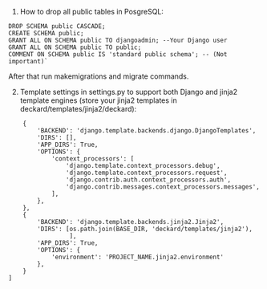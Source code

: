 1. How to drop all public tables in PosgreSQL:

```
DROP SCHEMA public CASCADE;
CREATE SCHEMA public;
GRANT ALL ON SCHEMA public TO djangoadmin; --Your Django user
GRANT ALL ON SCHEMA public TO public;
COMMENT ON SCHEMA public IS 'standard public schema'; -- (Not important)`
```
After that run makemigrations and migrate commands.


2. Template settings in settings.py to support both Django and jinja2 template engines
(store your jinja2 templates in deckard/templates/jinja2/deckard):

```TEMPLATES = [
    {
        'BACKEND': 'django.template.backends.django.DjangoTemplates',
        'DIRS': [],
        'APP_DIRS': True,
        'OPTIONS': {
            'context_processors': [
                'django.template.context_processors.debug',
                'django.template.context_processors.request',
                'django.contrib.auth.context_processors.auth',
                'django.contrib.messages.context_processors.messages',
            ],
        },
    },
    {
        'BACKEND': 'django.template.backends.jinja2.Jinja2',
        'DIRS': [os.path.join(BASE_DIR, 'deckard/templates/jinja2'),
                 ],
        'APP_DIRS': True,
        'OPTIONS': {
            'environment': 'PROJECT_NAME.jinja2.environment'
        },
    }
]
```